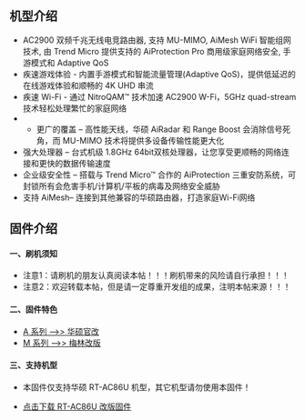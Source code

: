 ## 机型介绍
* AC2900 双频千兆无线电竞路由器, 支持 MU-MIMO, AiMesh WiFi 智能组网技术, 由 Trend Micro 提供支持的 AiProtection Pro 商用级家庭网络安全, 手游模式和 Adaptive QoS
* 疾速游戏体验 - 内置手游模式和智能流量管理(Adaptive QoS)，提供低延迟的在线游戏体验和顺畅的 4K UHD 串流
* 疾速 Wi-Fi - 通过 NitroQAM™ 技术加速 AC2900 W-Fi，5GHz quad-stream 技术轻松处理繁忙的家庭网络
* * 更广的覆盖 – 高性能天线，华硕 AiRadar 和 Range Boost 会消除信号死角，而 MU-MIMO 技术将提供多设备传输性能更大化
* 强大处理器 – 台式机级 1.8GHz 64bit双核处理器，让您享受更顺畅的网络连接和更快的数据传输速度
* 企业级安全性 – 搭载与 Trend Micro™ 合作的 AiProtection 三重安防系统，可封锁所有会危害手机/计算机/平板的病毒及网络安全威胁
* 支持 AiMesh– 连接到其他兼容的华硕路由器，打造家庭Wi-Fi网络

## 固件介绍
#### 一、刷机须知
* 注意1：请刷机的朋友认真阅读本帖！！！刷机带来的风险请自行承担！！！
* 注意2：欢迎转载本帖，但是请一定尊重开发组的成果，注明本帖来源！！！

#### 二、固件特色
* [A 系列 ——>> 华硕官改](/zh/guide/asus/firmware-a.md)
* [M 系列 ——>> 梅林改版](/zh/guide/asus/firmware-m.md)

#### 三、支持机型
* 本固件仅支持华硕 RT-AC86U 机型，其它机型请勿使用本固件！

* [点击下载 RT-AC86U 改版固件](https://www.asusgo.com/firmware/download?devicename=rt-ac86u&firmware=merlin)